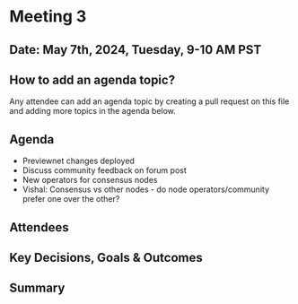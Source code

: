 # Meeting 3

## Date: May 7th, 2024, Tuesday, 9-10 AM PST

## How to add an agenda topic?
Any attendee can add an agenda topic by creating a pull request on this file and adding more topics in the agenda below.

## Agenda
- Previewnet changes deployed
- Discuss community feedback on forum post
- New operators for consensus nodes
- Vishal: Consensus vs other nodes - do node operators/community prefer one over the other?

## Attendees

## Key Decisions, Goals & Outcomes

## Summary

